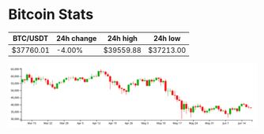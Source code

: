 # Bitcoin Stats

BTC/USDT|24h change|24h high|24h low|
|---|---|---|---|
|$37760.01|-4.00%|$39559.88|$37213.00|

<img src="./chart.svg">
